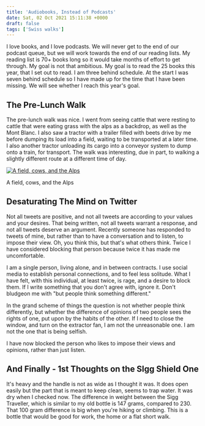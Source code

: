 ```yaml
---
title: 'Audiobooks, Instead of Podcasts'
date: Sat, 02 Oct 2021 15:11:38 +0000
draft: false
tags: ['Swiss walks']
---
```


I love books, and I love podcasts. We will never get to the end of our podcast queue, but we will work towards the end of our reading lists. My reading list is 70+ books long so it would take months of effort to get through. My goal is not that ambitious. My goal is to read the 25 books this year, that I set out to read. I am three behind schedule. At the start I was seven behind schedule so I have made up for the time that I have been missing. We will see whether I reach this year's goal.

The Pre-Lunch Walk
------------------

The pre-lunch walk was nice. I went from seeing cattle that were resting to cattle that were eating grass with the alps as a backdrop, as well as the Mont Blanc. I also saw a tractor with a trailer filled with beets drive by me before dumping its load into a field, waiting to be transported at a later time. I also another tractor unloading its cargo into a conveyor system to dump onto a train, for transport. The walk was interesting, due in part, to walking a slightly different route at a different time of day.

[![A field, cows, and the Alps](https://www.main-vision.com/richard/blog/wp-content/uploads/2021/10/img_9172-1024x768.jpg)](https://www.main-vision.com/richard/blog/wp-content/uploads/2021/10/img_9172-scaled.jpg)

A field, cows, and the Alps

Desaturating The Mind on Twitter
--------------------------------

Not all tweets are positive, and not all tweets are according to your values and your desires. That being written, not all tweets warrant a response, and not all tweets deserve an argument. Recently someone has responded to tweets of mine, but rather than to have a conversation and to listen, to impose their view. Oh, you think this, but that's what others think. Twice I have considered blocking that person because twice it has made me uncomfortable.

I am a single person, living alone, and in between contracts. I use social media to establish personal connections, and to feel less solitude. What I have felt, with this individual, at least twice, is rage, and a desire to block them. If I write something that you don't agree with, ignore it. Don't bludgeon me with "but people think something different."

In the grand scheme of things the question is not whether people think differently, but whether the difference of opinions of two people sees the rights of one, put upon by the habits of the other. If I need to close the window, and turn on the extractor fan, I am not the unreasonable one. I am not the one that is being selfish.

I have now blocked the person who likes to impose their views and opinions, rather than just listen.

And Finally - 1st Thoughts on the SIgg Shield One
-------------------------------------------------

It's heavy and the handle is not as wide as I thought it was. It does open easily but the part that is meant to keep clean, seems to trap water. It was dry when I checked now. The difference in weight between the Sigg Traveller, which is similar to my old bottle is 147 grams, compared to 230. That 100 gram difference is big when you're hiking or climbing. This is a bottle that would be good for work, the home or a flat short walk.